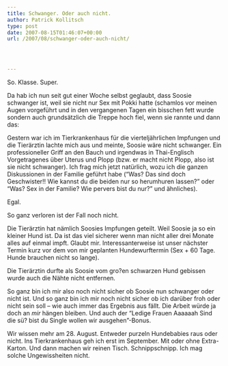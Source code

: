 ```yaml
---
title: Schwanger. Oder auch nicht.
author: Patrick Kollitsch
type: post
date: 2007-08-15T01:46:07+00:00
url: /2007/08/schwanger-oder-auch-nicht/




---
```

So. Klasse. Super.

Da hab ich nun seit gut einer Woche selbst geglaubt, dass Soosie schwanger ist, weil sie nicht nur Sex mit Pokki hatte (schamlos vor meinen Augen vorgeführt und in den vergangenen Tagen ein bisschen fett wurde sondern auch grundsätzlich die Treppe hoch fiel, wenn sie rannte und dann das:

Gestern war ich im Tierkrankenhaus für die vierteljährlichen Impfungen und die Tierärztin lachte mich aus und meinte, Soosie wäre nicht schwanger. Ein professioneller Griff an den Bauch und irgendwas in Thai-Englisch Vorgetragenes über Uterus und Plopp (bzw. er macht nicht Plopp, also ist sie nicht schwanger). Ich frag mich jetzt natürlich, wozu ich die ganzen Diskussionen in der Familie geführt habe (&#8220;Was? Das sind doch Geschwister!! Wie kannst du die beiden nur so herumhuren lassen?&#8221; oder &#8220;Was? Sex in der Familie? Wie pervers bist du nur?&#8221; und ähnliches). 

Egal.

So ganz verloren ist der Fall noch nicht.

Die Tierärztin hat nämlich Soosies Impfungen geteilt. Weil Soosie ja so ein kleiner Hund ist. Da ist das viel sicherer wenn man nicht aller drei Monate alles auf einmal impft. Glaubt mir. Interessanterweise ist unser nächster Termin kurz vor dem von mir geplanten Hundewurftermin (Sex + 60 Tage. Hunde brauchen nicht so lange). 

Die Tierärztin durfte als Soosie vom gro?en schwarzen Hund gebissen wurde auch die Nähte nicht entfernen.

So ganz bin ich mir also noch nicht sicher ob Soosie nun schwanger oder nicht ist. Und so ganz bin ich mir noch nicht sicher ob ich darüber froh oder nicht sein soll &#8211; wie auch immer das Ergebnis aus fällt. Die Arbeit würde ja doch an _mir_ hängen bleiben. Und auch der &#8220;Ledige Frauen Aaaaaah Sind die sü? bist du Single wollen wir ausgehen&#8221;-Bonus.

Wir wissen mehr am 28. August. Entweder purzeln Hundebabies raus oder nicht. Ins Tierkrankenhaus geh ich erst im September. Mit oder ohne Extra-Karton. Und dann machen wir reinen Tisch. Schnippschnipp. Ich mag solche Ungewissheiten nicht.